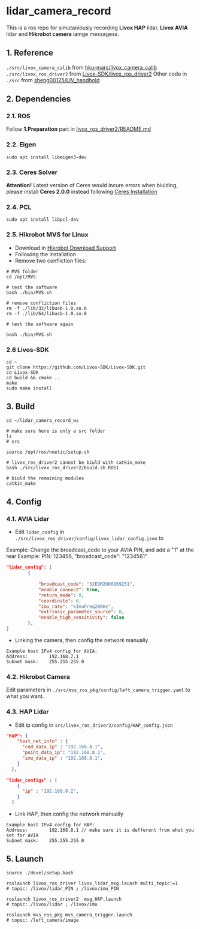 # lidar_camera_record

This is a ros repo for simutaniously recording **Livox HAP** lidar, **Livox AVIA** lidar and **Hikrobot camera** iamge messagess.

## 1. Reference

```./src/livox_camera_calib``` from [hku-mars/livox_camera_calib](https://github.com/hku-mars/livox_camera_calib)
```./src/livox_ros_driver2``` from [Livox-SDK/livox_ros_driver2](https://github.com/Livox-SDK/livox_ros_driver2)
Other code in ```./src``` from [sheng00125/LIV_handhold](https://github.com/sheng00125/LIV_handhold)

## 2. Dependencies

### 2.1. ROS

Follow **1.Preparation** part in [livox_ros_driver2/README.md](./src/livox_ros_driver2/README.md)

### 2.2. Eigen

```shell
sudo apt install libeigen3-dev
```

### 2.3. Ceres Solver

**Attention!** Latest version of Ceres would incure errors when biulding, please install **Ceres 2.0.0** instead following [Ceres Installation](http://ceres-solver.org/installation.html)

### 2.4. PCL

```shell
sudo apt install libpcl-dev
```

### 2.5. Hikrobot MVS for Linux

- Download in [Hikrobot Download Support](https://www.hikrobotics.com/cn/machinevision/service/download/?module=0)
- Following the installation
- Remove two confliction files:

```shell
# MVS folder
cd /opt/MVS

# test the software
bash ./bin/MVS.sh

# remove confliction files
rm -f ./lib/32/libusb-1.0.so.0
rm -f ./lib/64/libusb-1.0.so.0

# test the software again

bash ./bin/MVS.sh
```

### 2.6 Livos-SDK

```shell
cd ~
git clone https://github.com/Livox-SDK/Livox-SDK.git
cd Livox-SDK
cd build && cmake ..
make
sudo make install
```

## 3. Build

```shell
cd ~/lidar_camera_record_ws

# make sure here is only a src folder
ls
# src

source /opt/ros/noetic/setup.sh

# livox_ros_driver2 cannot be biuld with catkin_make
bash ./src/livox_ros_driver2/biuld.sh ROS1

# biuld the remaining modules
catkin_make

```

## 4. Config

### 4.1. AVIA Lidar

- Edit ```lidar_config``` in ```./src/livox_ros_driver/config/livox_lidar_config.json``` to

Example:
Change the broadcast_code to your AVIA PIN, and add a "1" at the rear
Example: PIN: 123456, "broadcast_code": "1234561"

```json
"lidar_config": [
        {
            
            "broadcast_code": "3JEDM2U00169251",
            "enable_connect": true,
            "return_mode": 0,
            "coordinate": 0,
            "imu_rate": "kImuFreq200Hz",
            "extrinsic_parameter_source": 0,
            "enable_high_sensitivity": false
        },
]
```

- Linking the camera, then config the network manually

```
Example host IPv4 config for AVIA:
Address:        192.168.7.1
Subnet mask:    255.255.255.0
```

### 4.2. Hikrobot Camera

Edit parameters in ```./src/mvs_ros_pkg/config/left_camera_trigger.yaml``` to what you want.

### 4.3. HAP Lidar

- Edit ip config in ```src/livox_ros_driver2/config/HAP_config.json```

```json
"HAP": {
    "host_net_info" : {
      "cmd_data_ip" : "192.168.8.1",
      "point_data_ip": "192.168.8.1",
      "imu_data_ip" : "192.168.8.1",
    }
  },

"lidar_configs" : [
    {
      "ip" : "192.168.8.2",
    }
  ]

```

- Link HAP, then config the network manually

```
Example host IPv4 config for HAP:
Address:        192.168.8.1 // make sure it is defferent from what you set for AVIA
Subnet mask:    255.255.255.0
```

## 5. Launch

```shell
source ./devel/setup.bash

roslaunch livox_ros_driver livox_lidar_msg.launch multi_topic:=1
# topic: /livox/lidar_PIN ; /livox/imu_PIN

roslaunch livox_ros_driver2  msg_HAP.launch
# topic: /livox/lidar ; /livox/imu

roslaunch mvs_ros_pkg mvs_camera_trigger.launch
# topic: /left_camera/image
```
